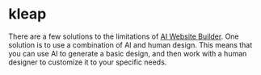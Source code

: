 # kleap
There are a few solutions to the limitations of <a href="https://kleap.co/">AI Website Builder</a>. One solution is to use a combination of AI and human design. This means that you can use AI to generate a basic design, and then work with a human designer to customize it to your specific needs.
